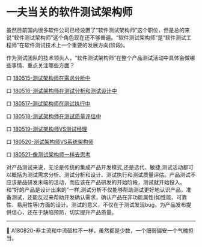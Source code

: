 
# 一夫当关的软件测试架构师

虽然目前国内很多软件公司已经设置了“软件测试架构师”这个职位，但是总的来说“软件测试架构师”这个角色现在还不够普遍。“软件测试架构师”是“软件测试工程师”在软件测试技术上一个重要的发展方向(阶段)。

作为测试团队的技术领头人，“软件测试架构师”在整个产品测试活动中具体会做哪些事情、重点关注哪些方面？

口  [180515-测试架构师在需求分析中](books/测试架构师在需求分析中.md)

口  [180516-测试架构师在测试分析和测试设计中](books/测试架构师在测试分析和测试设计中.md)

口  [180517-测试架构师在测试执行中](books/测试架构师在测试执行中.md)

口  [180518-测试架构师在测试质量评估中](books/测试架构师在测试质量评估中.md)

口  [180519-测试架构师VS测试经理](books/测试架构师VS测试经理.md)

口  [180520-测试架构师VS系统架构师](books/测试架构师VS系统架构师.md)

口  [180521-像测试架构师一样去思考](books/像测试架构师一样去思考.md)

对产品测试来说，无论是传统的集成产品开发模式,还是选代、敏捷,测试活动都可以概括为测试需求分析、测试分析和设计、测试执行和测试质量评估。产品测试不应该是品研发末端的活动，而应该在产品研发的开始阶段，测试就开始投入。和“好的产品是设计出来的”一样,测试分析不仅能够帮助测试更好地认识产品，准备测试，还能反过来帮助开发确认需求，确认产品在非功能属性(如性能、可靠性、易用性等)方面的设计。测试的意义，不仅在于测试发现bug，为产品发布提供信心，还在于缺陷预防，切实提升产品质量。

* * *
:bell: A180820-非主流和中流砥柱不一样，虽然都是少数，一个细弱偏安一个气魄担当。
